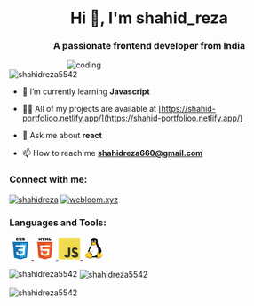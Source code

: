 <h1 align="center">Hi 👋, I'm shahid_reza</h1>
<h3 align="center">A passionate frontend developer from India</h3>

<img align="right" alt="coding" width="400px" src="https://user-images.githubusercontent.com/55389276/140866485-8fb1c876-9a8f-4d6a-98dc-08c4981eaf70.gif">

<p align="left"> <img src="https://komarev.com/ghpvc/?username=shahidreza5542&label=Profile%20views&color=0e75b6&style=flat" alt="shahidreza5542" /> </p>

- 🌱 I’m currently learning **Javascript**

- 👨‍💻 All of my projects are available at [https://shahid-portfolioo.netlify.app/](https://shahid-portfolioo.netlify.app/)

- 💬 Ask me about **react**

- 📫 How to reach me **shahidreza660@gmail.com**

<h3 align="left">Connect with me:</h3>
<p align="left">
<a href="https://linkedin.com/in/shahidreza" target="blank"><img align="center" src="https://raw.githubusercontent.com/rahuldkjain/github-profile-readme-generator/master/src/images/icons/Social/linked-in-alt.svg" alt="shahidreza" height="30" width="40" /></a>
<a href="https://instagram.com/webloom.xyz" target="blank"><img align="center" src="https://raw.githubusercontent.com/rahuldkjain/github-profile-readme-generator/master/src/images/icons/Social/instagram.svg" alt="webloom.xyz" height="30" width="40" /></a>
</p>

<h3 align="left">Languages and Tools:</h3>
<p align="left"> <a href="https://www.w3schools.com/css/" target="_blank" rel="noreferrer"> <img src="https://raw.githubusercontent.com/devicons/devicon/master/icons/css3/css3-original-wordmark.svg" alt="css3" width="40" height="40"/> </a> <a href="https://www.w3.org/html/" target="_blank" rel="noreferrer"> <img src="https://raw.githubusercontent.com/devicons/devicon/master/icons/html5/html5-original-wordmark.svg" alt="html5" width="40" height="40"/> </a> <a href="https://developer.mozilla.org/en-US/docs/Web/JavaScript" target="_blank" rel="noreferrer"> <img src="https://raw.githubusercontent.com/devicons/devicon/master/icons/javascript/javascript-original.svg" alt="javascript" width="40" height="40"/> </a> <a href="https://www.linux.org/" target="_blank" rel="noreferrer"> <img src="https://raw.githubusercontent.com/devicons/devicon/master/icons/linux/linux-original.svg" alt="linux" width="40" height="40"/> </a> </p>

<p><img align="left" src="https://github-readme-stats.vercel.app/api/top-langs?username=shahidreza5542&show_icons=true&locale=en&layout=compact" alt="shahidreza5542" /></p>

<p>&nbsp;<img align="center" src="https://github-readme-stats.vercel.app/api?username=shahidreza5542&show_icons=true&locale=en" alt="shahidreza5542" /></p>

<p><img align="center" src="https://github-readme-streak-stats.herokuapp.com/?user=shahidreza5542&" alt="shahidreza5542" /></p>
